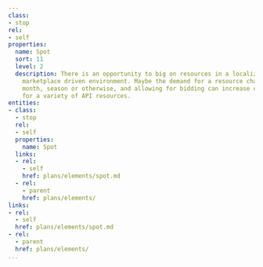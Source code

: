 ```yaml
---
class:
- stop
rel:
- self
properties:
  name: Spot
  sort: 11
  level: 2
  description: There is an opportunity to big on resources in a localized or distributed
    marketplace driven environment. Maybe the demand for a resource changes from week,
    month, season or otherwise, and allowing for bidding can increase competition
    for a variety of API resources.
entities:
- class:
  - stop
  rel:
  - self
  properties:
    name: Spot
  links:
  - rel:
    - self
    href: plans/elements/spot.md
  - rel:
    - parent
    href: plans/elements/
links:
- rel:
  - self
  href: plans/elements/spot.md
- rel:
  - parent
  href: plans/elements/
...
```

